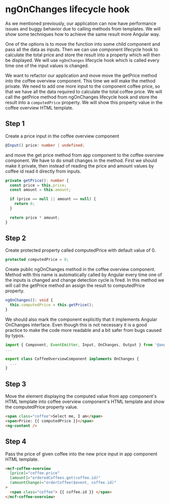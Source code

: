 # ngOnChanges lifecycle hook

As we mentioned previously, our application can now have performance issues and buggy behavior due
to calling methods from templates. We will show some techniques how to achieve the same result more
Angular way.

One of the options is to move the function into some child component and pass all the data as inputs.
Then we can use component lifecycle hook to calculate the total price and store the result into
a property which will then be displayed. We will use `ngOnChanges` lifecycle hook which is called
every time one of the input values is changed.

We want to refactor our application and move move the getPrice method into the coffee overview
component. This time we will make the method private. We need to add one more input to the component
coffee price, so that we have all the data required to calculate the total coffee price. We will
call the getPrice method from ngOnChanges lifecycle hook and store the result into a `computedPrice`
property. We will show this property value in the coffee overview HTML template.

## Step 1

Create a price input in the coffee overview component

```typescript
@Input() price: number | undefined;
```

and move the get price method from app component to the coffee overview component. We have to do
small changes in the method. First we should make it private, then instead of reading the price
and amount values by coffee id read it directly from inputs.

```typescript
private getPrice(): number {
  const price = this.price;
  const amount = this.amount;

  if (price == null || amount == null) {
    return 0;
  }

  return price * amount;
}
```

## Step 2

Create protected property called computedPrice with default value of 0.

```typescript
protected computedPrice = 0;
```

Create public ngOnChanges method in the coffee overview component. Method with this name is
automatically called by Angular every time one of the inputs is changed and change detection cycle
is fired. In this method we will call the getPrice method an assign the result to computedPrice
property.

```typescript
ngOnChanges(): void {
  this.computedPrice = this.getPrice();
}
```

We should also mark the component explicitly that it implements Angular OnChanges interface. Even
though this is not necessary it is a good practice to make the code more readable and a bit safer
from bugs caused by typos.

```typescript
import { Component, EventEmitter, Input, OnChanges, Output } from '@angular/core';
...

export class CoffeeOverviewComponent implements OnChanges {
  ...
}
```

## Step 3

Move the element displaying the computed value from app component's HTML template into coffee overview
component's HTML template and show the computedPrice property value.

```html
<span class="coffee">Select me, I am</span>
<span>Price: {{ computedPrice }}</span>
<ng-content />
```

## Step 4

Pass the price of given coffee into the new price input in app component HTML template.

```html
<mcf-coffee-overview
  [price]="coffee.price"
  [amount]="orderedCoffees.get(coffee.id)"
  (amountChange)="orderCoffee($event, coffee.id)"
>
  <span class="coffee"> {{ coffee.id }} </span>
</mcf-coffee-overview>
```
